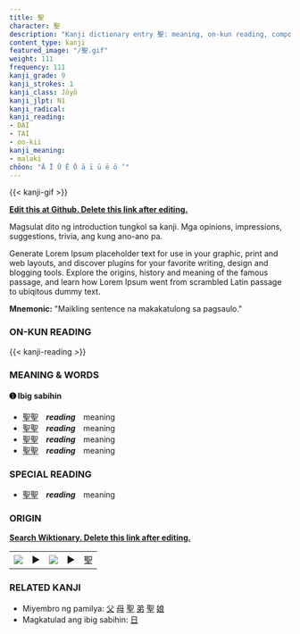 ```yaml
---
title: 聖
character: 聖
description: "Kanji dictionary entry 聖: meaning, on-kun reading, compounds, origin, related kanji"
content_type: kanji
featured_image: "/聖.gif"
weight: 111
frequency: 111
kanji_grade: 9
kanji_strokes: 1
kanji_class: Jōyō
kanji_jlpt: N1
kanji_radical: 
kanji_reading: 
- DAI
- TAI
- oo-kii
kanji_meaning:
- malaki
chōon: "Ā Ī Ū Ē Ō ā ī ū ē ō ’"
---
```

[//]: # (Don't edit the line below. Kanji animated GIF code is automatically generated.)
{{< kanji-gif >}}

[//]: # (Edit below this line.)

**[Edit this at Github. Delete this link after editing.](https://github.com/tim0g/tim/tree/main/content/kanji/聖/index.md)**

Magsulat dito ng introduction tungkol sa kanji. Mga opinions, impressions, suggestions, trivia, ang kung ano-ano pa.

Generate Lorem Ipsum placeholder text for use in your graphic, print and web layouts, and discover plugins for your favorite writing, design and blogging tools. Explore the origins, history and meaning of the famous passage, and learn how Lorem Ipsum went from scrambled Latin passage to ubiqitous dummy text.
 
**Mnemonic:** "Maikling sentence na makakatulong sa pagsaulo."

### ON-KUN READING

[//]: # (Don't edit the line below. ON-KUN READING code is automatically generated.)
{{< kanji-reading >}}

### MEANING & WORDS

#### ➊ **Ibig sabihin**
  - [聖](../聖)[聖](../聖)　***reading***　meaning
  - [聖](../聖)[聖](../聖)　***reading***　meaning
  - [聖](../聖)[聖](../聖)　***reading***　meaning
  - [聖](../聖)[聖](../聖)　***reading***　meaning

### SPECIAL READING
  - [聖](../聖)[聖](../聖)　***reading***　meaning

### ORIGIN

**[Search Wiktionary. Delete this link after editing.](https://wiktionary.org/wiki/聖)**
<table class="kanji-table"><tr><td>
<img src="60px-聖-bronze.svg.png">
</td><td>▶</td><td>
<img src="60px-聖-oracle.svg.png">
</td><td>▶</td>
<td class="kanji-origin">聖</td>
</tr></table>

### RELATED KANJI
- Miyembro ng pamilya: [父](../父) [母](../母) [聖](../聖) [弟](../弟) [聖](../聖) [娘](../娘)
- Magkatulad ang ibig sabihin: [日](../日)
